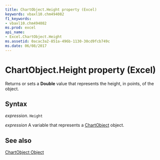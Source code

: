 ```yaml
---
title: ChartObject.Height property (Excel)
keywords: vbaxl10.chm494082
f1_keywords:
- vbaxl10.chm494082
ms.prod: excel
api_name:
- Excel.ChartObject.Height
ms.assetid: 0acac3a2-851a-496b-1130-30cd9fcb749c
ms.date: 06/08/2017
---
```



# ChartObject.Height property (Excel)

Returns or sets a  **Double** value that represents the height, in points, of the object.


## Syntax

 _expression_. `Height`

 _expression_ A variable that represents a [ChartObject](Excel.ChartObject.md) object.


## See also


[ChartObject Object](Excel.ChartObject.md)

